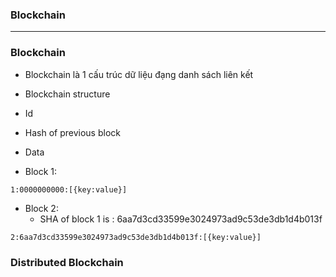 ### Blockchain


--------------------------------------------------------------------

### Blockchain
* Blockchain là 1 cấu trúc dữ liệu đạng danh sách liên kết 
* Blockchain structure
 * Id
 * Hash of previous block
 * Data
 
* Block 1: 

```
1:0000000000:[{key:value}]
```

* Block 2: 
  * SHA of block 1 is : 6aa7d3cd33599e3024973ad9c53de3db1d4b013f

```
2:6aa7d3cd33599e3024973ad9c53de3db1d4b013f:[{key:value}]
```

### Distributed Blockchain
